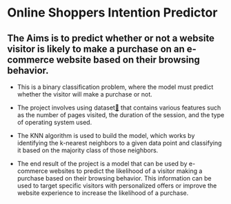 # Online Shoppers Intention Predictor 
## The Aims is to predict whether or not a website visitor is likely to make a purchase on an e-commerce website based on their browsing behavior.
- This is a binary classification problem, where the model must predict whether the visitor will make a purchase or not.

- The project involves using dataset[🔗](https://raw.githubusercontent.com/ammishra08/MachineLearning/master/Datasets/Online%20Shoppers%20Intention.csv) that contains various features such as the number of pages visited, the duration of the session, and the type of operating system used. 
- The KNN algorithm is used to build the model, which works by identifying the k-nearest neighbors to a given data point and classifying it based on the majority class of those neighbors.

- The end result of the project is a model that can be used by e-commerce websites to predict the likelihood of a visitor making a purchase based on their browsing behavior. This information can be used to target specific visitors with personalized offers or improve the website experience to increase the likelihood of a purchase.
